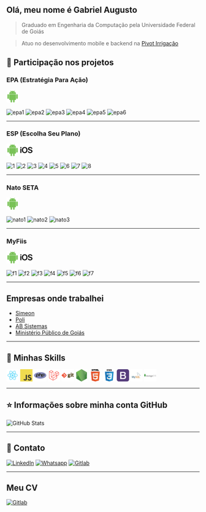 ## Olá, meu nome é <strong>Gabriel Augusto</strong>

> Graduado em Engenharia da Computação pela Universidade Federal de Goiás

> Atuo no desenvolvimento mobile e backend na [Pivot Irrigação](https://pivot.com.br/)

## 🔭 Participação nos projetos

### EPA (Estratégia Para Ação)


[<img height="32" src="https://raw.githubusercontent.com/github/explore/80688e429a7d4ef2fca1e82350fe8e3517d3494d/topics/android/android.png" alt="react-native"/>](https://play.google.com/store/apps/details?id=com.epaapp)

![epa1](https://user-images.githubusercontent.com/9540475/116956168-f614c800-ac6a-11eb-892f-773bf45ffff3.png)
![epa2](https://user-images.githubusercontent.com/9540475/116956170-f6ad5e80-ac6a-11eb-9e2e-4efa0e090eb4.png)
![epa3](https://user-images.githubusercontent.com/9540475/116956174-f8772200-ac6a-11eb-97e3-a76b2083d35a.png)
![epa4](https://user-images.githubusercontent.com/9540475/116956175-f8772200-ac6a-11eb-9bee-01c2ff023579.png)
![epa5](https://user-images.githubusercontent.com/9540475/116956177-fa40e580-ac6a-11eb-8040-a370b98e2c18.png)
![epa6](https://user-images.githubusercontent.com/9540475/116956183-fd3bd600-ac6a-11eb-841a-46513ae2ff33.png)


---


### ESP (Escolha Seu Plano)


[<img height="32" src="https://raw.githubusercontent.com/github/explore/80688e429a7d4ef2fca1e82350fe8e3517d3494d/topics/android/android.png" alt="react-native"/>](https://play.google.com/store/apps/details?id=com.espapp)    [<img height="32" src="https://raw.githubusercontent.com/github/explore/80688e429a7d4ef2fca1e82350fe8e3517d3494d/topics/ios/ios.png" alt="iOS"/>](https://apps.apple.com/br/app/esp-benef%C3%ADcios/id1553307895)

![1](https://user-images.githubusercontent.com/9540475/116955774-e2b52d00-ac69-11eb-9ec2-ba536b344986.png)
![2](https://user-images.githubusercontent.com/9540475/116955788-e943a480-ac69-11eb-9dfb-6df5d2a30eb0.png)
![3](https://user-images.githubusercontent.com/9540475/116955791-eb0d6800-ac69-11eb-9341-9c870faacdfb.png)
![4](https://user-images.githubusercontent.com/9540475/116955838-0b3d2700-ac6a-11eb-99b1-7f66286fe228.png)
![5](https://user-images.githubusercontent.com/9540475/116955840-0c6e5400-ac6a-11eb-8298-87cad71dae6b.png)
![6](https://user-images.githubusercontent.com/9540475/116955846-0d9f8100-ac6a-11eb-8f7e-b8ce5d58a01a.png)
![7](https://user-images.githubusercontent.com/9540475/116955850-0f694480-ac6a-11eb-8960-c692aa20a785.png)
![8](https://user-images.githubusercontent.com/9540475/116955853-1001db00-ac6a-11eb-8119-4d220b9410a0.png)


---


### Nato SETA


[<img height="32" src="https://raw.githubusercontent.com/github/explore/80688e429a7d4ef2fca1e82350fe8e3517d3494d/topics/android/android.png" alt="react-native"/>](https://play.google.com/store/apps/details?id=com.natoseta)

![nato1](https://user-images.githubusercontent.com/9540475/116956406-99fe7380-ac6b-11eb-8016-0ee9d8ac5b2b.png)
![nato2](https://user-images.githubusercontent.com/9540475/116956409-9b2fa080-ac6b-11eb-9dd1-e43eb28b0cea.png)
![nato3](https://user-images.githubusercontent.com/9540475/116956414-9bc83700-ac6b-11eb-8458-73baa8449377.png)


---


### MyFiis
[<img height="32" src="https://raw.githubusercontent.com/github/explore/80688e429a7d4ef2fca1e82350fe8e3517d3494d/topics/android/android.png" alt="android"/>](https://play.google.com/store/apps/details?id=com.myfiis) [<img height="32" src="https://raw.githubusercontent.com/github/explore/80688e429a7d4ef2fca1e82350fe8e3517d3494d/topics/ios/ios.png" alt="iOS"/>](https://apps.apple.com/br/app/myfiis/id1523776109)

![f1](https://user-images.githubusercontent.com/9540475/116956476-bbf7f600-ac6b-11eb-8954-b371e17f4a86.png)
![f2](https://user-images.githubusercontent.com/9540475/116956514-d16d2000-ac6b-11eb-8710-040e6470f047.png)
![f3](https://user-images.githubusercontent.com/9540475/116956516-d29e4d00-ac6b-11eb-9215-13149f19cfde.png)
![f4](https://user-images.githubusercontent.com/9540475/116956518-d3cf7a00-ac6b-11eb-8e1e-f78b6d2220fd.png)
![f5](https://user-images.githubusercontent.com/9540475/116956520-d4681080-ac6b-11eb-9c42-253384275079.png)
![f6](https://user-images.githubusercontent.com/9540475/116956523-d5993d80-ac6b-11eb-8bfa-fd5160095db7.png)
![f7](https://user-images.githubusercontent.com/9540475/116956524-d631d400-ac6b-11eb-8278-7075b2c119fb.png)


---


## Empresas onde trabalhei


- [Simeon](https://simeon.com.br)
- [Poli](https://polichat.com.br/)
- [AB Sistemas](https://www.absistemas.com.br/)
- [Ministério Público de Goiás](https://www.mpgo.mp.br/portal)


----


## 🚀 Minhas Skills

<code><img height="32" src="https://raw.githubusercontent.com/github/explore/80688e429a7d4ef2fca1e82350fe8e3517d3494d/topics/react-native/react-native.png" alt="react-native"/></code>
<code><img height="32" src="https://raw.githubusercontent.com/github/explore/80688e429a7d4ef2fca1e82350fe8e3517d3494d/topics/javascript/javascript.png" alt="Javascript"/></code>
<code><img height="32" src="https://raw.githubusercontent.com/github/explore/80688e429a7d4ef2fca1e82350fe8e3517d3494d/topics/php/php.png" alt="php"/></code>
<code><img height="32" src="https://raw.githubusercontent.com/github/explore/80688e429a7d4ef2fca1e82350fe8e3517d3494d/topics/laravel/laravel.png" alt="laravel"/></code>
<code><img height="32" src="https://raw.githubusercontent.com/github/explore/80688e429a7d4ef2fca1e82350fe8e3517d3494d/topics/git/git.png" alt="GIT"/></code>
<code><img height="32" src="https://raw.githubusercontent.com/github/explore/80688e429a7d4ef2fca1e82350fe8e3517d3494d/topics/nodejs/nodejs.png" alt="Nodejs"/></code>
<code><img height="32" src="https://raw.githubusercontent.com/github/explore/80688e429a7d4ef2fca1e82350fe8e3517d3494d/topics/html/html.png" alt="HTML5"/></code>
<code><img height="32" src="https://raw.githubusercontent.com/github/explore/80688e429a7d4ef2fca1e82350fe8e3517d3494d/topics/css/css.png" alt="CSS"/></code>
<code><img height="32" src="https://raw.githubusercontent.com/github/explore/80688e429a7d4ef2fca1e82350fe8e3517d3494d/topics/bootstrap/bootstrap.png" alt="Bootstrap"/></code>
<code><img height="32" src="https://raw.githubusercontent.com/github/explore/80688e429a7d4ef2fca1e82350fe8e3517d3494d/topics/mysql/mysql.png" alt="MySQL"/></code>
<code><img height="32" src="https://raw.githubusercontent.com/github/explore/80688e429a7d4ef2fca1e82350fe8e3517d3494d/topics/mongodb/mongodb.png" alt="MongoDB"/></code>


---


## ⭐ Informações sobre minha conta GitHub
![GitHub Stats](https://github-readme-stats.vercel.app/api?username=gabrieldvt&show_icons=true)


----


## 💬 Contato
[<img height="32" src="https://cdn.exclaimer.com/Handbook%20Images/linkedin-icon_64x64.png?_ga=2.181001442.493150008.1620094478-1413374607.1620094469" alt="LinkedIn"/>](https://www.linkedin.com/in/gabriel-augusto-de-vito-d-guimar%C3%A3es-71319b60/)
[<img height="32" src="https://cdn.exclaimer.com/Handbook%20Images/whatsapp_64.png?_ga=2.156384766.493150008.1620094478-1413374607.1620094469" alt="Whatsapp"/>](https://wa.me/556283442860)
[<img height="32" src="https://upload.wikimedia.org/wikipedia/commons/thumb/1/18/GitLab_Logo.svg/1200px-GitLab_Logo.svg.png" alt="Gitlab"/>](https://gitlab.com/gabriel.dvt)

---

## Meu CV
[<img height="32" src="https://github.githubassets.com/images/modules/logos_page/GitHub-Mark.png" alt="Gitlab"/>](https://gabrieldvt.github.io)


